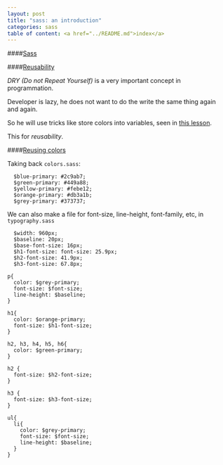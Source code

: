 ```yaml
---
layout: post
title: "sass: an introduction"
categories: sass
table of content: <a href="../README.md">index</a>
---
```


####[Sass](#sass)

####[Reusability](#reusability)

_DRY (Do not Repeat Yourself)_ is a very important concept
in programmation.

Developer is lazy, he does not want to do the write the 
same thing again and again.

So he will use tricks like store colors into variables,
seen in [this lesson](../css/2014-09-15-css-preprocessors.markdown#concrete-example).

This for _reusability_.

####[Reusing colors](#reusing-colors)

Taking back ``colors.sass``:

```
  $blue-primary: #2c9ab7;
  $green-primary: #449a88;
  $yellow-primary: #febe12;
  $orange-primary: #db3a1b;
  $grey-primary: #373737;
```

We can also make a file for font-size, line-height, font-family,
etc, in ``typography.sass``

```
  $width: 960px;
  $baseline: 20px;
  $base-font-size: 16px;
  $h1-font-size: font-size: 25.9px;
  $h2-font-size: 41.9px;
  $h3-font-size: 67.8px;
```

```
p{
  color: $grey-primary;
  font-size: $font-size;
  line-height: $baseline;
}

h1{
  color: $orange-primary;
  font-size: $h1-font-size;
}

h2, h3, h4, h5, h6{
  color: $green-primary;
}

h2 {
  font-size: $h2-font-size;
}

h3 {
  font-size: $h3-font-size;
}

ul{
  li{
    color: $grey-primary;
    font-size: $font-size;
    line-height: $baseline;
  }
}
```
